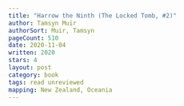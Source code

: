 ```yaml
---
title: "Harrow the Ninth (The Locked Tomb, #2)"
author: Tamsyn Muir
authorSort: Muir, Tamsyn
pageCount: 510
date: 2020-11-04
written: 2020
stars: 4
layout: post
category: book
tags: read unreviewed
mapping: New Zealand, Oceania
---
```

